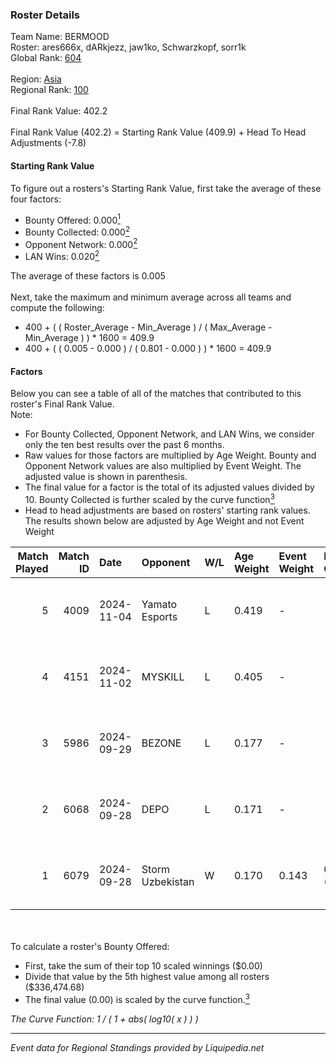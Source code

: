 ### Roster Details<br />
Team Name: BERMOOD<br />
Roster: ares666x, dARkjezz, jaw1ko, Schwarzkopf, sorr1k<br />
Global Rank: [604](../standings_global.md)<br />
<br />
Region: [Asia]( ../standings_asia.md)<br />
Regional Rank: [100]( ../standings_asia.md)<br />
<br />
Final Rank Value:  402.2<br />
<br />
Final Rank Value (402.2) = Starting Rank Value (409.9) + Head To Head Adjustments (-7.8)<br />

#### Starting Rank Value<br />
To figure out a rosters's Starting Rank Value, first take the average of these four factors:<br />
- Bounty Offered: 0.000[<sup>1</sup>](#table2)
- Bounty Collected: 0.000[<sup>2</sup>](#table1)
- Opponent Network: 0.000[<sup>2</sup>](#table1)
- LAN Wins: 0.020[<sup>2</sup>](#table1)

The average of these factors is 0.005<br />
<br />
Next, take the maximum and minimum average across all teams and compute the following:<br />
- 400 + ( ( Roster_Average - Min_Average ) / ( Max_Average - Min_Average ) ) * 1600 = 409.9
- 400 + ( ( 0.005 - 0.000 ) / ( 0.801 - 0.000 ) ) * 1600 = 409.9


#### Factors<br />
Below you can see a table of all of the matches that contributed to this roster's Final Rank Value.<br />
Note:<br />

- For Bounty Collected, Opponent Network, and LAN Wins, we consider only the ten best results over the past 6 months.
- Raw values for those factors are multiplied by Age Weight. Bounty and Opponent Network values are also multiplied by Event Weight. The adjusted value is shown in parenthesis.
- The final value for a factor is the total of its adjusted values divided by 10. Bounty Collected is further scaled by the curve function[<sup>3</sup>](#curveFunction)
- Head to head adjustments are based on rosters' starting rank values. The results shown below are adjusted by Age Weight and not Event Weight
<span id="table1"></span><br />


| Match Played | Match ID | Date       | Opponent         | W/L | Age Weight | Event Weight | Bounty Collected | Opponent Network | LAN Wins  | H2H Adj. | Roster                                          |
| -: | -: | :- | :- | :- | :- | :- | :- | :- | :- | -: | :- |
|            5 |     4009 | 2024-11-04 | Yamato Esports   | L   | 0.419      | -            | -                | -                | -         |    -4.67 | ares666x, dARkjezz, jaw1ko, Schwarzkopf, sorr1k |
|            4 |     4151 | 2024-11-02 | MYSKILL          | L   | 0.405      | -            | -                | -                | -         |    -2.37 | ares666x, dARkjezz, jaw1ko, Schwarzkopf, sorr1k |
|            3 |     5986 | 2024-09-29 | BEZONE           | L   | 0.177      | -            | -                | -                | -         |    -2.70 | ares, dARkjezz, jaw1ko, lordsei, Schwarzkopf    |
|            2 |     6068 | 2024-09-28 | DEPO             | L   | 0.171      | -            | -                | -                | -         |    -0.62 | ares, dARkjezz, jaw1ko, lordsei, Schwarzkopf    |
|            1 |     6079 | 2024-09-28 | Storm Uzbekistan | W   | 0.170      | 0.143        | 0.000 (0.000)    | 0.000 (0.000)    | 1 (0.170) |     2.61 | ares, dARkjezz, jaw1ko, lordsei, Schwarzkopf    |

<br />
<span id="table2"></span><br />
To calculate a roster's Bounty Offered:<br />

- First, take the sum of their top 10 scaled winnings ($0.00)
- Divide that value by the 5th highest value among all rosters ($336,474.68)
- The final value (0.00) is scaled by the curve function.[<sup>3</sup>](#curveFunction)

<span id="curveFunction"></span>_The Curve Function: 1 / ( 1 + abs( log10( x ) ) )_<br />

---
_Event data for Regional Standings provided by Liquipedia.net_<br />
